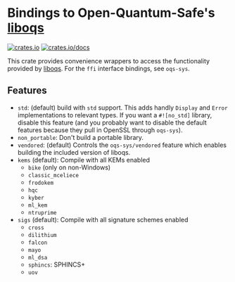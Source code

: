 # Bindings to Open-Quantum-Safe's [liboqs][]

[![crates.io](https://img.shields.io/crates/v/oqs)](https://crates.io/crates/oqs)
[![crates.io/docs](https://img.shields.io/docsrs/oqs)](https://docs.rs/oqs/latest/oqs/)

This crate provides convenience wrappers to access the functionality provided by [liboqs][].
For the ``ffi`` interface bindings, see ``oqs-sys``.

[liboqs]: https://github.com/Open-Quantum-Safe/liboqs

## Features

* `std`: (default) build with `std` support. This adds handly `Display` and `Error` implementations
  to relevant types. If you want a `#![no_std]` library, disable this feature (and you
  probably want to disable the default features because they pull in OpenSSL through `oqs-sys`).
* `non_portable`: Don't build a portable library.
* `vendored`: (default) Controls the `oqs-sys/vendored` feature which enables building the included version of liboqs.
* `kems` (default): Compile with all KEMs enabled
  * `bike`  (only on non-Windows)
  * `classic_mceliece`
  * `frodokem`
  * `hqc`
  * `kyber`
  * `ml_kem`
  * `ntruprime`
* `sigs` (default): Compile with all signature schemes enabled
  * `cross`
  * `dilithium`
  * `falcon`
  * `mayo`
  * `ml_dsa`
  * `sphincs`: SPHINCS+
  * `uov`
